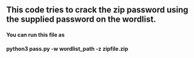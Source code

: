 ## This code tries to crack the zip password using the supplied password on the wordlist.


#### You can run this file as
#### python3 pass.py -w wordlist_path -z zipfile.zip

